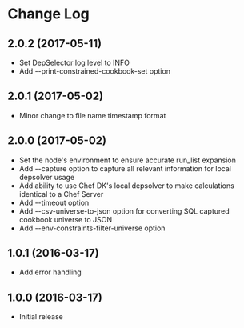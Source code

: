 # Change Log

## 2.0.2 (2017-05-11)

* Set DepSelector log level to INFO
* Add --print-constrained-cookbook-set option

## 2.0.1 (2017-05-02)

* Minor change to file name timestamp format

## 2.0.0 (2017-05-02)

* Set the node's environment to ensure accurate run_list expansion
* Add --capture option to capture all relevant information for local depsolver usage
* Add ability to use Chef DK's local depsolver to make calculations identical to a Chef Server
* Add --timeout option
* Add --csv-universe-to-json option for converting SQL captured cookbook universe to JSON
* Add --env-constraints-filter-universe option

## 1.0.1 (2016-03-17)

* Add error handling

## 1.0.0 (2016-03-17)

* Initial release
